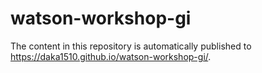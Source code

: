 # watson-workshop-gi

The content in this repository is automatically published to https://daka1510.github.io/watson-workshop-gi/.
